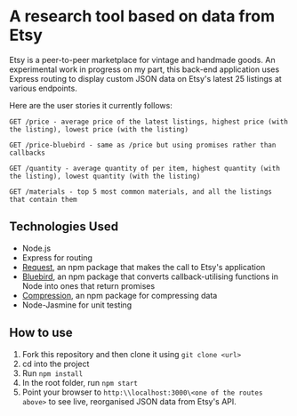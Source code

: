 A research tool based on data from Etsy
==========

Etsy is a peer-to-peer marketplace for vintage and handmade goods. An experimental work in progress on my part, this back-end application uses Express routing to display custom JSON data on Etsy's latest 25 listings at various endpoints.

Here are the user stories it currently follows:

```
GET /price - average price of the latest listings, highest price (with the listing), lowest price (with the listing)

GET /price-bluebird - same as /price but using promises rather than callbacks

GET /quantity - average quantity of per item, highest quantity (with the listing), lowest quantity (with the listing)

GET /materials - top 5 most common materials, and all the listings that contain them
```

Technologies Used
----
* Node.js
* Express for routing
* [Request](https://www.npmjs.com/package/request), an npm package that makes the call to Etsy's application
* [Bluebird](https://github.com/petkaantonov/bluebird), an npm package that converts callback-utilising functions in Node into ones that return promises
* [Compression](https://www.npmjs.com/package/compression), an npm package for compressing data
* Node-Jasmine for unit testing

How to use
------
1. Fork this repository and then clone it using `git clone <url>`
2. cd into the project
3. Run `npm install`
4. In the root folder, run `npm start`
5. Point your browser to `http:\\localhost:3000\<one of the routes above>` to see live, reorganised JSON data from Etsy's API.
